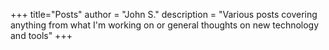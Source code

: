 +++
title="Posts"
author = "John S."
description = "Various posts covering anything from what I'm working on or general thoughts on new technology and tools"
+++